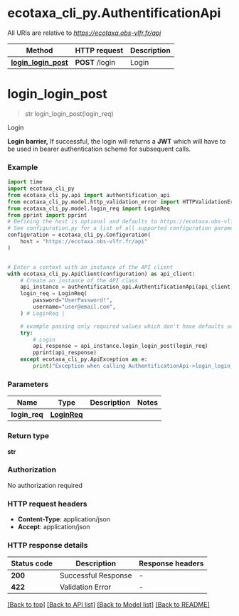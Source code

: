 # ecotaxa_cli_py.AuthentificationApi

All URIs are relative to *https://ecotaxa.obs-vlfr.fr/api*

Method | HTTP request | Description
------------- | ------------- | -------------
[**login_login_post**](AuthentificationApi.md#login_login_post) | **POST** /login | Login


# **login_login_post**
> str login_login_post(login_req)

Login

**Login barrier,**   If successful, the login will returns a **JWT** which will have to be used in bearer authentication scheme for subsequent calls.

### Example


```python
import time
import ecotaxa_cli_py
from ecotaxa_cli_py.api import authentification_api
from ecotaxa_cli_py.model.http_validation_error import HTTPValidationError
from ecotaxa_cli_py.model.login_req import LoginReq
from pprint import pprint
# Defining the host is optional and defaults to https://ecotaxa.obs-vlfr.fr/api
# See configuration.py for a list of all supported configuration parameters.
configuration = ecotaxa_cli_py.Configuration(
    host = "https://ecotaxa.obs-vlfr.fr/api"
)


# Enter a context with an instance of the API client
with ecotaxa_cli_py.ApiClient(configuration) as api_client:
    # Create an instance of the API class
    api_instance = authentification_api.AuthentificationApi(api_client)
    login_req = LoginReq(
        password="UserPassword!",
        username="user@email.com",
    ) # LoginReq | 

    # example passing only required values which don't have defaults set
    try:
        # Login
        api_response = api_instance.login_login_post(login_req)
        pprint(api_response)
    except ecotaxa_cli_py.ApiException as e:
        print("Exception when calling AuthentificationApi->login_login_post: %s\n" % e)
```


### Parameters

Name | Type | Description  | Notes
------------- | ------------- | ------------- | -------------
 **login_req** | [**LoginReq**](LoginReq.md)|  |

### Return type

**str**

### Authorization

No authorization required

### HTTP request headers

 - **Content-Type**: application/json
 - **Accept**: application/json


### HTTP response details

| Status code | Description | Response headers |
|-------------|-------------|------------------|
**200** | Successful Response |  -  |
**422** | Validation Error |  -  |

[[Back to top]](#) [[Back to API list]](../README.md#documentation-for-api-endpoints) [[Back to Model list]](../README.md#documentation-for-models) [[Back to README]](../README.md)

